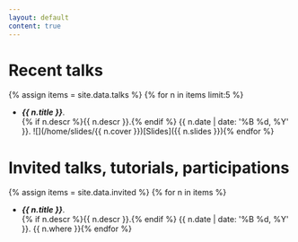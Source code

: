 ```yaml
---
layout: default
content: true
---
```


# Recent talks
{% assign items = site.data.talks %}
{% for n in items limit:5 %}
- **_{{ n.title }}_**.  
{% if n.descr %}{{ n.descr }}.{% endif %} {{ n.date  | date: '%B %d, %Y' }}. <span class="tooltip"><span class="tooltiptext">![](/home/slides/{{ n.cover }})</span>[Slides]({{ n.slides }})</span>{% endfor %}

# Invited talks, tutorials, participations

{% assign items = site.data.invited %}
{% for n in items %}
- **_{{ n.title }}_**.  
{% if n.descr %}{{ n.descr }}.{% endif %} {{ n.date  | date: '%B %d, %Y' }}.
{{ n.where }}{% endfor %}


